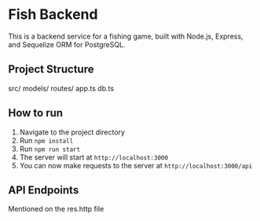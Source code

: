 # Fish Backend

This is a backend service for a fishing game, built with Node.js, Express, and Sequelize ORM for PostgreSQL.

## Project Structure


src/
    models/
    routes/
    app.ts
    db.ts

## How to run

1. Navigate to the project directory
2. Run `npm install`
3. Run `npm run start`
4. The server will start at `http://localhost:3000`
5. You can now make requests to the server at `http://localhost:3000/api`

## API Endpoints
 Mentioned on the res.http file



